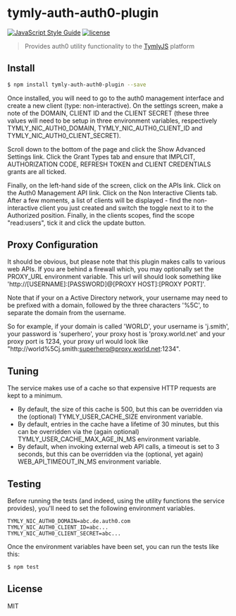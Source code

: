 # tymly-auth-auth0-plugin
[![JavaScript Style Guide](https://img.shields.io/badge/code_style-standard-brightgreen.svg)](https://standardjs.com) [![license](https://img.shields.io/github/license/mashape/apistatus.svg)](https://github.com/wmfs/tymly/blob/master/plugins/tymly-auth-auth0-plugin/LICENSE)

> Provides auth0 utility functionality to the [TymlyJS](http://www.tymlyjs.io) platform

## <a name="install"></a>Install
```bash
$ npm install tymly-auth-auth0-plugin --save
```

Once installed, you will need to go to the auth0 management interface and create a new client (type: non-interactive).  On the settings screen, make a note of the DOMAIN, CLIENT ID and the CLIENT SECRET (these three values will need to be setup in three environment variables, respectively TYMLY_NIC_AUTH0_DOMAIN, TYMLY_NIC_AUTH0_CLIENT_ID and TYMLY_NIC_AUTH0_CLIENT_SECRET).

Scroll down to the bottom of the page and click the Show Advanced Settings link.  Click the Grant Types tab and ensure that IMPLCIT, AUTHORIZATION CODE, REFRESH TOKEN and CLIENT CREDENTIALS grants are all ticked.

Finally, on the left-hand side of the screen, click on the APIs link.  Click on the Auth0 Management API link.  Click on the Non Interactive Clients tab.  After a few moments, a list of clients will be displayed - find the non-interactive client you just created and switch the toggle next to it to the Authorized position.  Finally, in the clients scopes, find the scope "read:users", tick it and click the update button.


## <a name="tuning"></a>Proxy Configuration
It should be obvious, but please note that this plugin makes calls to various web APIs.  If you are behind a firewall which, you may optionally set the PROXY_URL environment variable.  This url will should look something like 'http://[USERNAME]:[PASSWORD]@[PROXY HOST]:[PROXY PORT]'.

Note that if your on a Active Directory network, your username may need to be prefixed with a domain, followed by the three characters '%5C', to separate the domain from the username.

So for example, if your domain is called 'WORLD', your username is 'j.smith', your password is 'superhero', your proxy host is 'proxy.world.net' and your proxy port is 1234, your proxy url would look like "http://world%5Cj.smith:superhero@proxy.world.net:1234".


## <a name="tuning"></a>Tuning
The service makes use of a cache so that expensive HTTP requests are kept to a minimum.
 - By default, the size of this cache is 500, but this can be overridden via the (optional) TYMLY_USER_CACHE_SIZE environment variable.
 - By default, entries in the cache have a lifetime of 30 minutes, but this can be overridden via the (again optional) TYMLY_USER_CACHE_MAX_AGE_IN_MS environment variable.
 - By default, when invoking external web API calls, a timeout is set to 3 seconds, but this can be overridden via the (optional, yet again) WEB_API_TIMEOUT_IN_MS environment variable.


## <a name="test"></a>Testing

Before running the tests (and indeed, using the utility functions the service provides), you'll need to set the following environment variables.

```
TYMLY_NIC_AUTH0_DOMAIN=abc.de.auth0.com
TYMLY_NIC_AUTH0_CLIENT_ID=abc...
TYMLY_NIC_AUTH0_CLIENT_SECRET=abc...
```

Once the environment variables have been set, you can run the tests like this:

```bash
$ npm test
```


## <a name="license"></a>License

MIT
